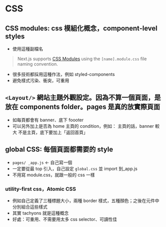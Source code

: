 # CSS

## CSS modules: css 模組化概念，component-level styles

- 使用這種副檔名

> Next.js supports [CSS Modules](https://github.com/css-modules/css-modules) using the `[name].module.css` file naming convention.

- 很多技術都採用這種作法，例如 styled-components
- 避免樣式污染、衝突，可重用

## `<Layout/>` 網站主題外觀設定。因為不算一個頁面，是放在 components folder。pages 是真的放實際頁面

- 如每頁都會有 banner、底下 foooter
- 可以另外加上是否為 home 主頁的 condition，例如：
  主頁的話，banner 較大
  不是主頁，底下要加上「返回首頁」

## global CSS: 每個頁面都需要的 style

- `pages/ _app.js` ← 自己寫一個
- 一定要從最 top 引入，自己設定 `global.css` 並 import 到\_app.js
- 不用寫 module.css，就跟一般的 css 一樣

### utility-first css，Atomic CSS

- 例如自己定義了三種標題大小，兩種 border 樣式，五種顏色；之後在元件中分別組合這些樣式
- 其實 tachyons 就是這種概念
- 好處：可重用、不需要用太多 css selector、可讀性佳
